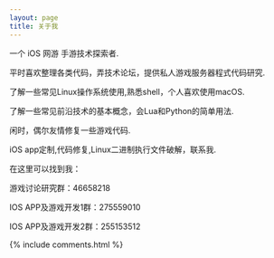 ```yaml
---
layout: page
title: 关于我 
---
```


<p>
<p>
一个 iOS 网游 手游技术探索者.
<p>
平时喜欢整理各类代码，弄技术论坛，提供私人游戏服务器程式代码研究.
<p>
了解一些常见Linux操作系统使用,熟悉shell，个人喜欢使用macOS.
<p>
了解一些常见前沿技术的基本概念，会Lua和Python的简单用法.
<p>
闲时，偶尔友情修复一些游戏代码.
<p>
iOS app定制,代码修复,Linux二进制执行文件破解，联系我.
<p>
在这里可以找到我：
<p>
游戏讨论研究群：46658218
<p>
IOS APP及游戏开发1群：275559010
<p>
IOS APP及游戏开发2群：255153512
<p>




{% include comments.html %}



